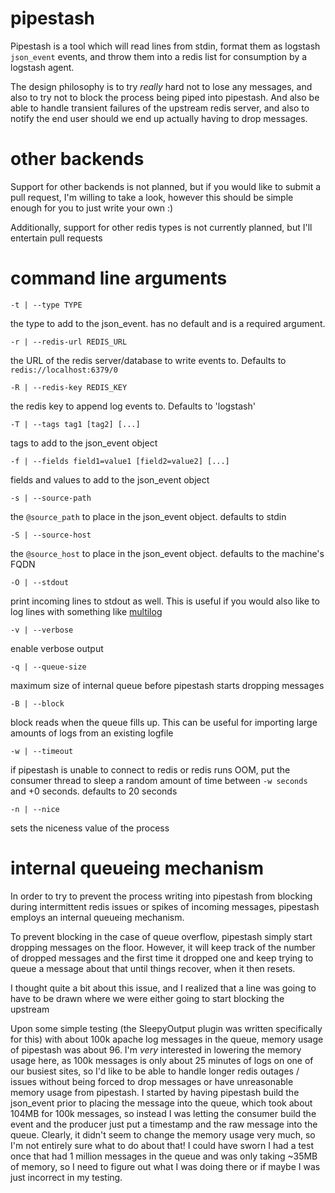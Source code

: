 # pipestash

Pipestash is a tool which will read lines from stdin, format them as logstash `json_event` events, and throw them into a redis list for consumption by a logstash agent.

The design philosophy is to try *really* hard not to lose any messages, and also to try not to block the process being piped into pipestash. And also be able to handle transient failures of the upstream redis server, and also to notify the end user should we end up actually having to drop messages.

# other backends
Support for other backends is not planned, but if you would like to submit a pull request, I'm willing to take a look, however this should be simple enough for you to just write your own :)

Additionally, support for other redis types is not currently planned, but I'll entertain pull requests

# command line arguments

	-t | --type TYPE

the type to add to the json\_event. has no default and is a required argument.

	-r | --redis-url REDIS_URL

the URL of the redis server/database to write events to. Defaults to `redis://localhost:6379/0`

	-R | --redis-key REDIS_KEY

the redis key to append log events to. Defaults to 'logstash'

	-T | --tags tag1 [tag2] [...]

tags to add to the json\_event object

	-f | --fields field1=value1 [field2=value2] [...]

fields and values to add to the json\_event object

	-s | --source-path

the `@source_path` to place in the json\_event object. defaults to stdin

	-S | --source-host

the `@source_host` to place in the json\_event object. defaults to the machine's FQDN

	-O | --stdout

print incoming lines to stdout as well. This is useful if you would also like to log lines with something like [multilog](http://cr.yp.to/daemontools/multilog.html "djb's multilog")

	-v | --verbose

enable verbose output

	-q | --queue-size

maximum size of internal queue before pipestash starts dropping messages

	-B | --block

block reads when the queue fills up. This can be useful for importing large amounts of logs from an existing logfile

    -w | --timeout

if pipestash is unable to connect to redis or redis runs OOM, put the consumer thread to sleep a random amount of time between `-w seconds` and +0 seconds. defaults to 20 seconds

    -n | --nice

sets the niceness value of the process

# internal queueing mechanism

In order to try to prevent the process writing into pipestash from blocking during intermittent redis issues or spikes of incoming messages, pipestash employs an internal queueing mechanism.

To prevent blocking in the case of queue overflow, pipestash simply start dropping messages on the floor. However, it will keep track of the number of dropped messages and the first time it dropped one and keep trying to queue a message about that until things recover, when it then resets.

I thought quite a bit about this issue, and I realized that a line was going to have to be drawn where we were either going to start blocking the upstream

Upon some simple testing (the SleepyOutput plugin was written specifically for this) with about 100k apache log messages in the queue, memory usage of pipestash was about 96. I'm *very* interested in lowering the memory usage here, as 100k messages is only about 25 minutes of logs on one of our busiest sites, so I'd like to be able to handle longer redis outages / issues without being forced to drop messages or have unreasonable memory usage from pipestash. I started by having pipestash build the json\_event prior to placing the message into the queue, which took about 104MB for 100k messages, so instead I was letting the consumer build the event and the producer just put a timestamp and the raw message into the queue. Clearly, it didn't seem to change the memory usage very much, so I'm not entirely sure what to do about that! I could have sworn I had a test once that had 1 million messages in the queue and was only taking ~35MB of memory, so I need to figure out what I was doing there or if maybe I was just incorrect in my testing.

